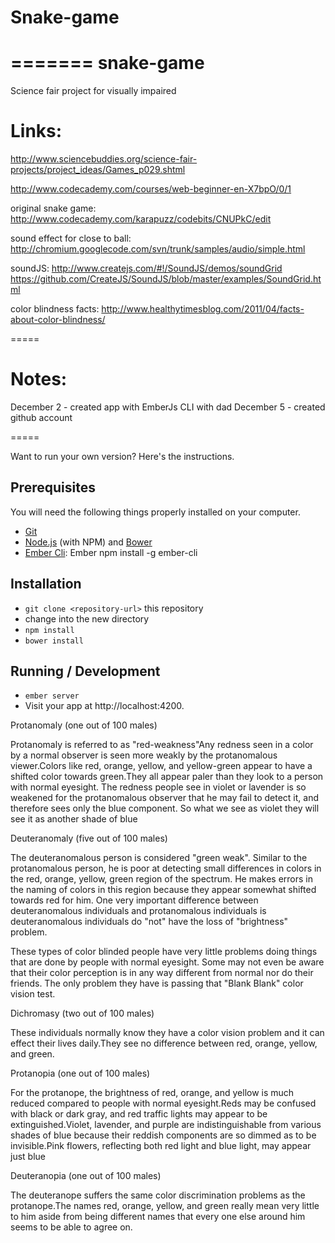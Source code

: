 # Snake-game

=======
snake-game
==========

Science fair project for visually impaired


Links:
=====

http://www.sciencebuddies.org/science-fair-projects/project_ideas/Games_p029.shtml

http://www.codecademy.com/courses/web-beginner-en-X7bpO/0/1

original snake game:
http://www.codecademy.com/karapuzz/codebits/CNUPkC/edit

sound effect for close to ball:
http://chromium.googlecode.com/svn/trunk/samples/audio/simple.html


soundJS:
http://www.createjs.com/#!/SoundJS/demos/soundGrid
https://github.com/CreateJS/SoundJS/blob/master/examples/SoundGrid.html

color blindness facts:
http://www.healthytimesblog.com/2011/04/facts-about-color-blindness/

=====


Notes:
=====
December 2 - created app with EmberJs CLI with dad
December 5 - created github account

=====

Want to run your own version?  Here's the instructions.

## Prerequisites

You will need the following things properly installed on your computer.

* [Git](http://git-scm.com/)
* [Node.js](http://nodejs.org/) (with NPM) and [Bower](http://bower.io/)
* [Ember Cli](http://www.ember-cli.com/): Ember npm install -g ember-cli

## Installation

* `git clone <repository-url>` this repository
* change into the new directory
* `npm install`
* `bower install`

## Running / Development

* `ember server`
* Visit your app at http://localhost:4200.

<m1>Protanomaly (one out of 100 males)</m1>
<p>Protanomaly is referred to as "red-weakness"Any redness seen in a color by a normal observer is seen more weakly by the protanomalous viewer.Colors like red, orange, yellow, and yellow-green appear to have a shifted color towards green.They all appear paler than they look to a person with normal eyesight. The redness people see in violet or lavender is so weakened for the protanomalous observer that he may fail to detect it, and therefore sees only the blue component. So what we see as violet they will see it as another shade of blue</p>
<m1>Deuteranomaly (five out of 100 males)</m1>
<p>The deuteranomalous person is considered "green weak". Similar to the protanomalous person, he is poor at detecting small differences in colors in the red, orange, yellow, green region of the spectrum. He makes errors in the naming of colors in this region because they appear somewhat shifted towards red for him. One very important difference between deuteranomalous individuals and protanomalous individuals is deuteranomalous individuals do "not" have the loss of "brightness" problem.

These types of color blinded people have very little problems doing things that are done by people with normal eyesight. Some may not even be aware that their color perception is in any way different from normal nor do their friends. The only problem they have is passing that "Blank Blank" color vision test.</p>
<m1>Dichromasy (two out of 100 males)</m1>
<p>These individuals normally know they have a color vision problem and it can effect their lives daily.They see no difference between red, orange, yellow, and green.</p>
<m1>Protanopia (one out of 100 males)</m1>
<p>For the protanope, the brightness of red, orange, and yellow is much reduced compared to people with normal eyesight.Reds may be confused with black or dark gray, and red traffic lights may appear to be extinguished.Violet, lavender, and purple are indistinguishable from various shades of blue because their reddish components are so dimmed as to be invisible.Pink flowers, reflecting both red light and blue light, may appear just blue</p>
<m1>Deuteranopia (one out of 100 males)</m1>
<p>The deuteranope suffers the same color discrimination problems as the protanope.The names red, orange, yellow, and green really mean very little to him aside from being different names that every one else around him seems to be able to agree on.</p>
